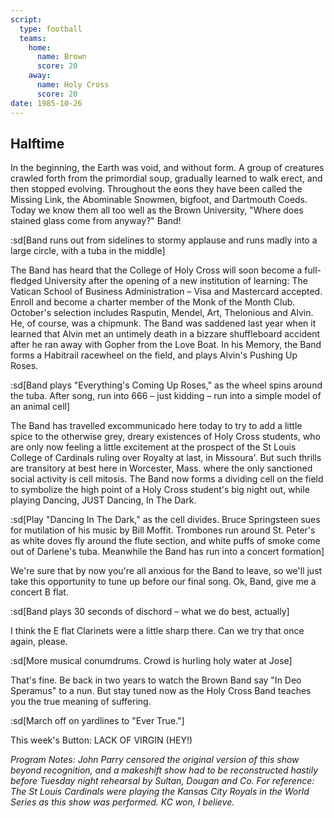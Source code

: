 ```yaml
---
script:
  type: football
  teams:
    home:
      name: Brown
      score: 20
    away:
      name: Holy Cross
      score: 20
date: 1985-10-26
---
```


## Halftime

In the beginning, the Earth was void, and without form. A group of creatures crawled forth from the primordial soup, gradually learned to walk erect, and then stopped evolving. Throughout the eons they have been called the Missing Link, the Abominable Snowmen, bigfoot, and Dartmouth Coeds. Today we know them all too well as the Brown University, "Where does stained glass come from anyway?" Band!

:sd[Band runs out from sidelines to stormy applause and runs madly into a large circle, with a tuba in the middle]

The Band has heard that the College of Holy Cross will soon become a full-fledged University after the opening of a new institution of learning: The Vatican School of Business Administration – Visa and Mastercard accepted. Enroll and become a charter member of the Monk of the Month Club. October's selection includes Rasputin, Mendel, Art, Thelonious and Alvin. He, of course, was a chipmunk. The Band was saddened last year when it learned that Alvin met an untimely death in a bizzare shuffleboard accident after he ran away with Gopher from the Love Boat. In his Memory, the Band forms a Habitrail racewheel on the field, and plays Alvin's Pushing Up Roses.

:sd[Band plays "Everything's Coming Up Roses," as the wheel spins around the tuba. After song, run into 666 – just kidding – run into a simple model of an animal cell]

The Band has travelled excommunicado here today to try to add a little spice to the otherwise grey, dreary existences of Holy Cross students, who are only now feeling a little excitement at the prospect of the St Louis College of Cardinals ruling over Royalty at last, in Missoura'. But such thrills are transitory at best here in Worcester, Mass. where the only sanctioned social activity is cell mitosis. The Band now forms a dividing cell on the field to symbolize the high point of a Holy Cross student's big night out, while playing Dancing, JUST Dancing, In The Dark.

:sd[Play "Dancing In The Dark," as the cell divides. Bruce Springsteen sues for mutilation of his music by Bill Moffit. Trombones run around St. Peter's as white doves fly around the flute section, and white puffs of smoke come out of Darlene's tuba. Meanwhile the Band has run into a concert formation]

We're sure that by now you're all anxious for the Band to leave, so we'll just take this opportunity to tune up before our final song. Ok, Band, give me a concert B flat.

:sd[Band plays 30 seconds of dischord – what we do best, actually]

I think the E flat Clarinets were a little sharp there. Can we try that once again, please.

:sd[More musical conumdrums. Crowd is hurling holy water at Jose]

That's fine. Be back in two years to watch the Brown Band say "In Deo Speramus" to a nun. But stay tuned now as the Holy Cross Band teaches you the true meaning of suffering.

:sd[March off on yardlines to "Ever True."]

This week's Button: LACK OF VIRGIN (HEY!)

_Program Notes: John Parry censored the original version of this show beyond recognition, and a makeshift show had to be reconstructed hastily before Tuesday night rehearsal by Sultan, Dougan and Co. For reference: The St Louis Cardinals were playing the Kansas City Royals in the World Series as this show was performed. KC won, I believe._
